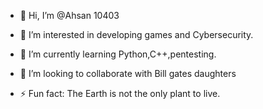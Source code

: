 - 👋 Hi, I’m @Ahsan 10403
- 👀 I’m interested in developing games and Cybersecurity.
- 🌱 I’m currently learning Python,C++,pentesting.
- 💞️ I’m looking to collaborate with Bill gates daughters 
  
- ⚡ Fun fact: The Earth is not the only plant to live.
<!---
AhsanUET123/AhsanUET123 is a ✨ special ✨ repository because its `README.md` (this file) appears on your GitHub profile.
You can click the Preview link to take a look at your changes.
--->
